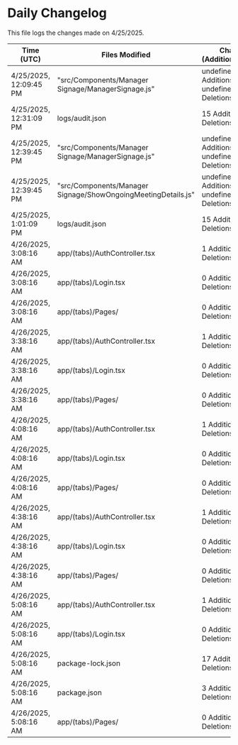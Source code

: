 # Daily Changelog

This file logs the changes made on 4/25/2025.

| Time (UTC)             | Files Modified                    | Changes (Addition/Deletion) |
|------------------------|-----------------------------------|-----------------------------|
| 4/25/2025, 12:09:45 PM | "src/Components/Manager Signage/ManagerSignage.js" | undefined Additions & undefined Deletions |
| 4/25/2025, 12:31:09 PM | logs/audit.json | 15 Additions & 15 Deletions|
| 4/25/2025, 12:39:45 PM | "src/Components/Manager Signage/ManagerSignage.js" | undefined Additions & undefined Deletions|
| 4/25/2025, 12:39:45 PM | "src/Components/Manager Signage/ShowOngoingMeetingDetails.js" | undefined Additions & undefined Deletions|
| 4/25/2025, 1:01:09 PM | logs/audit.json | 15 Additions & 15 Deletions|
| 4/26/2025, 3:08:16 AM | app/(tabs)/AuthController.tsx | 1 Additions & 1 Deletions|
| 4/26/2025, 3:08:16 AM | app/(tabs)/Login.tsx | 0 Additions & 0 Deletions|
| 4/26/2025, 3:08:16 AM | app/(tabs)/Pages/ | 0 Additions & 0 Deletions|
| 4/26/2025, 3:38:16 AM | app/(tabs)/AuthController.tsx | 1 Additions & 1 Deletions|
| 4/26/2025, 3:38:16 AM | app/(tabs)/Login.tsx | 0 Additions & 0 Deletions|
| 4/26/2025, 3:38:16 AM | app/(tabs)/Pages/ | 0 Additions & 0 Deletions|
| 4/26/2025, 4:08:16 AM | app/(tabs)/AuthController.tsx | 1 Additions & 1 Deletions|
| 4/26/2025, 4:08:16 AM | app/(tabs)/Login.tsx | 0 Additions & 0 Deletions|
| 4/26/2025, 4:08:16 AM | app/(tabs)/Pages/ | 0 Additions & 0 Deletions|
| 4/26/2025, 4:38:16 AM | app/(tabs)/AuthController.tsx | 1 Additions & 1 Deletions|
| 4/26/2025, 4:38:16 AM | app/(tabs)/Login.tsx | 0 Additions & 0 Deletions|
| 4/26/2025, 4:38:16 AM | app/(tabs)/Pages/ | 0 Additions & 0 Deletions|
| 4/26/2025, 5:08:16 AM | app/(tabs)/AuthController.tsx | 1 Additions & 1 Deletions|
| 4/26/2025, 5:08:16 AM | app/(tabs)/Login.tsx | 0 Additions & 0 Deletions|
| 4/26/2025, 5:08:16 AM | package-lock.json | 17 Additions & 0 Deletions|
| 4/26/2025, 5:08:16 AM | package.json | 3 Additions & 2 Deletions|
| 4/26/2025, 5:08:16 AM | app/(tabs)/Pages/ | 0 Additions & 0 Deletions|
